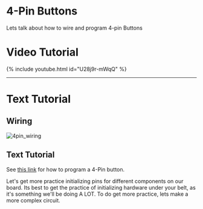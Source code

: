 # 4-Pin Buttons

Lets talk about how to wire and program 4-pin Buttons

# Video Tutorial

{% include youtube.html id="U28j9r-mWqQ" %}

***

# Text Tutorial

## Wiring
![4pin_wiring](https://github.com/user-attachments/assets/65a58a13-8434-4628-9e17-fe9690030a44)


## Text Tutorial

See [this link](https://sites.google.com/view/circuitpython/tutorials/button-and-led) for how to program a 4-Pin button. 

Let's get more practice initializing pins for different components on our board. Its best to get the practice of initializing hardware under your belt, as it's something we'll be doing A LOT. To do get more practice, lets make a more complex circuit. 


